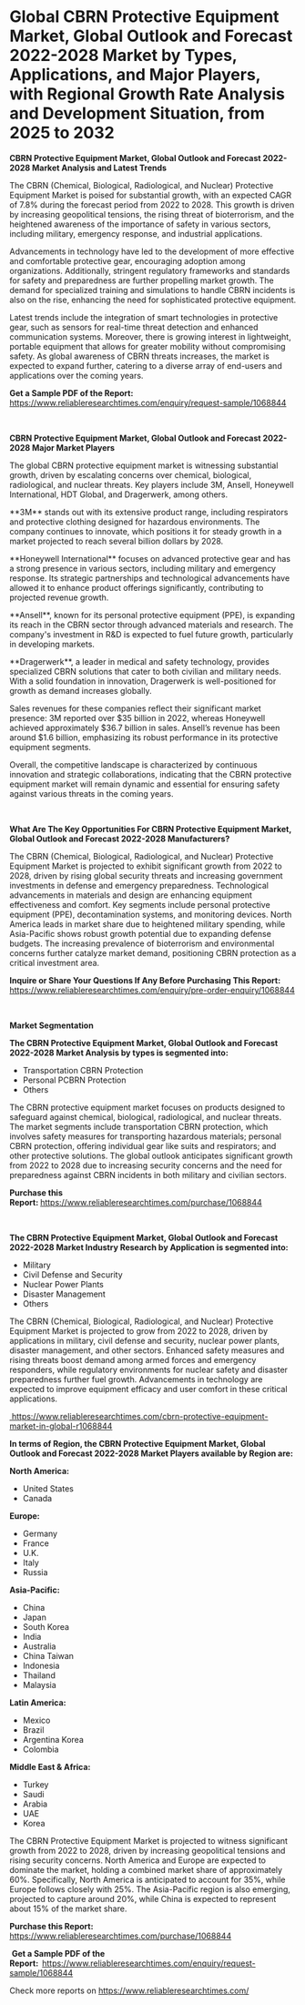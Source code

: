 <p><h1>Global CBRN Protective Equipment Market, Global Outlook and Forecast 2022-2028 Market by Types, Applications, and Major Players, with Regional Growth Rate Analysis and Development Situation, from 2025 to 2032</h1></p><p><strong>CBRN Protective Equipment Market, Global Outlook and Forecast 2022-2028 Market Analysis and Latest Trends</strong></p>
<p><p>The CBRN (Chemical, Biological, Radiological, and Nuclear) Protective Equipment Market is poised for substantial growth, with an expected CAGR of 7.8% during the forecast period from 2022 to 2028. This growth is driven by increasing geopolitical tensions, the rising threat of bioterrorism, and the heightened awareness of the importance of safety in various sectors, including military, emergency response, and industrial applications. </p><p>Advancements in technology have led to the development of more effective and comfortable protective gear, encouraging adoption among organizations. Additionally, stringent regulatory frameworks and standards for safety and preparedness are further propelling market growth. The demand for specialized training and simulations to handle CBRN incidents is also on the rise, enhancing the need for sophisticated protective equipment.</p><p>Latest trends include the integration of smart technologies in protective gear, such as sensors for real-time threat detection and enhanced communication systems. Moreover, there is growing interest in lightweight, portable equipment that allows for greater mobility without compromising safety. As global awareness of CBRN threats increases, the market is expected to expand further, catering to a diverse array of end-users and applications over the coming years.</p></p>
<p><strong>Get a Sample PDF of the Report:&nbsp;</strong> <a href="https://www.reliableresearchtimes.com/enquiry/request-sample/1068844?utm_campaign=3209&utm_medium=2&utm_source=Github&utm_content=ia&utm_term=21032025&utm_id=cbrn-protective-equipment-market-global-outlook-and-forecast-2022-2028">https://www.reliableresearchtimes.com/enquiry/request-sample/1068844</a></p>
<p>&nbsp;</p>
<p><strong>CBRN Protective Equipment Market, Global Outlook and Forecast 2022-2028 Major Market Players</strong></p>
<p><p>The global CBRN protective equipment market is witnessing substantial growth, driven by escalating concerns over chemical, biological, radiological, and nuclear threats. Key players include 3M, Ansell, Honeywell International, HDT Global, and Dragerwerk, among others.</p><p>**3M** stands out with its extensive product range, including respirators and protective clothing designed for hazardous environments. The company continues to innovate, which positions it for steady growth in a market projected to reach several billion dollars by 2028.</p><p>**Honeywell International** focuses on advanced protective gear and has a strong presence in various sectors, including military and emergency response. Its strategic partnerships and technological advancements have allowed it to enhance product offerings significantly, contributing to projected revenue growth.</p><p>**Ansell**, known for its personal protective equipment (PPE), is expanding its reach in the CBRN sector through advanced materials and research. The company's investment in R&D is expected to fuel future growth, particularly in developing markets.</p><p>**Dragerwerk**, a leader in medical and safety technology, provides specialized CBRN solutions that cater to both civilian and military needs. With a solid foundation in innovation, Dragerwerk is well-positioned for growth as demand increases globally.</p><p>Sales revenues for these companies reflect their significant market presence: 3M reported over $35 billion in 2022, whereas Honeywell achieved approximately $36.7 billion in sales. Ansell’s revenue has been around $1.6 billion, emphasizing its robust performance in its protective equipment segments.</p><p>Overall, the competitive landscape is characterized by continuous innovation and strategic collaborations, indicating that the CBRN protective equipment market will remain dynamic and essential for ensuring safety against various threats in the coming years.</p></p>
<p>&nbsp;</p>
<p><strong>What Are The Key Opportunities For CBRN Protective Equipment Market, Global Outlook and Forecast 2022-2028 Manufacturers?</strong></p>
<p><p>The CBRN (Chemical, Biological, Radiological, and Nuclear) Protective Equipment Market is projected to exhibit significant growth from 2022 to 2028, driven by rising global security threats and increasing government investments in defense and emergency preparedness. Technological advancements in materials and design are enhancing equipment effectiveness and comfort. Key segments include personal protective equipment (PPE), decontamination systems, and monitoring devices. North America leads in market share due to heightened military spending, while Asia-Pacific shows robust growth potential due to expanding defense budgets. The increasing prevalence of bioterrorism and environmental concerns further catalyze market demand, positioning CBRN protection as a critical investment area.</p></p>
<p><strong>Inquire or Share Your Questions If Any Before Purchasing This Report:</strong> <a href="https://www.reliableresearchtimes.com/enquiry/pre-order-enquiry/1068844?utm_campaign=3209&utm_medium=2&utm_source=Github&utm_content=ia&utm_term=21032025&utm_id=cbrn-protective-equipment-market-global-outlook-and-forecast-2022-2028">https://www.reliableresearchtimes.com/enquiry/pre-order-enquiry/1068844</a></p>
<p>&nbsp;</p>
<p><strong>Market Segmentation</strong></p>
<p><strong>The CBRN Protective Equipment Market, Global Outlook and Forecast 2022-2028 Market Analysis by types is segmented into:</strong></p>
<p><ul><li>Transportation CBRN Protection</li><li>Personal PCBRN Protection</li><li>Others</li></ul></p>
<p><p>The CBRN protective equipment market focuses on products designed to safeguard against chemical, biological, radiological, and nuclear threats. The market segments include transportation CBRN protection, which involves safety measures for transporting hazardous materials; personal CBRN protection, offering individual gear like suits and respirators; and other protective solutions. The global outlook anticipates significant growth from 2022 to 2028 due to increasing security concerns and the need for preparedness against CBRN incidents in both military and civilian sectors.</p></p>
<p><strong>Purchase this Report:&nbsp;</strong><a href="https://www.reliableresearchtimes.com/purchase/1068844?utm_campaign=3209&utm_medium=2&utm_source=Github&utm_content=ia&utm_term=21032025&utm_id=cbrn-protective-equipment-market-global-outlook-and-forecast-2022-2028">https://www.reliableresearchtimes.com/purchase/1068844</a></p>
<p>&nbsp;</p>
<p><strong>The CBRN Protective Equipment Market, Global Outlook and Forecast 2022-2028 Market Industry Research by Application is segmented into:</strong></p>
<p><ul><li>Military</li><li>Civil Defense and Security</li><li>Nuclear Power Plants</li><li>Disaster Management</li><li>Others</li></ul></p>
<p><p>The CBRN (Chemical, Biological, Radiological, and Nuclear) Protective Equipment Market is projected to grow from 2022 to 2028, driven by applications in military, civil defense and security, nuclear power plants, disaster management, and other sectors. Enhanced safety measures and rising threats boost demand among armed forces and emergency responders, while regulatory environments for nuclear safety and disaster preparedness further fuel growth. Advancements in technology are expected to improve equipment efficacy and user comfort in these critical applications.</p></p>
<p><a href="https://www.reliableresearchtimes.com/cbrn-protective-equipment-market-in-global-r1068844?utm_campaign=3209&utm_medium=2&utm_source=Github&utm_content=ia&utm_term=21032025&utm_id=cbrn-protective-equipment-market-global-outlook-and-forecast-2022-2028">&nbsp;https://www.reliableresearchtimes.com/cbrn-protective-equipment-market-in-global-r1068844</a></p>
<p><strong>In terms of Region, the CBRN Protective Equipment Market, Global Outlook and Forecast 2022-2028 Market Players available by Region are:</strong></p>
<p>
    <p> <strong> North America: </strong>
        <ul>
            <li>United States</li>
            <li>Canada</li>
        </ul>
        </p> 
    <p> <strong> Europe: </strong>
        <ul>
            <li>Germany</li>
            <li>France</li>
            <li>U.K.</li>
            <li>Italy</li>
            <li>Russia</li>
        </ul>
        </p> 
    <p> <strong> Asia-Pacific: </strong>
        <ul>
            <li>China</li>
            <li>Japan</li>
            <li>South Korea</li>
            <li>India</li>
            <li>Australia</li>
            <li>China Taiwan</li>
            <li>Indonesia</li>
            <li>Thailand</li>
            <li>Malaysia</li>
        </ul>
        </p> 
    <p> <strong> Latin America: </strong>
        <ul>
            <li>Mexico</li>
            <li>Brazil</li>
            <li>Argentina Korea</li>
            <li>Colombia</li>
        </ul>
        </p> 
    <p> <strong> Middle East & Africa: </strong>
        <ul>
            <li>Turkey</li>
            <li>Saudi</li>
            <li>Arabia</li>
            <li>UAE</li>
            <li>Korea</li>
        </ul>
    </p>
    </p>
<p><p>The CBRN Protective Equipment Market is projected to witness significant growth from 2022 to 2028, driven by increasing geopolitical tensions and rising security concerns. North America and Europe are expected to dominate the market, holding a combined market share of approximately 60%. Specifically, North America is anticipated to account for 35%, while Europe follows closely with 25%. The Asia-Pacific region is also emerging, projected to capture around 20%, while China is expected to represent about 15% of the market share.</p></p>
<p><strong>Purchase this Report: </strong><a href="https://www.reliableresearchtimes.com/purchase/1068844?utm_campaign=3209&utm_medium=2&utm_source=Github&utm_content=ia&utm_term=21032025&utm_id=cbrn-protective-equipment-market-global-outlook-and-forecast-2022-2028">https://www.reliableresearchtimes.com/purchase/1068844</a></p>
<p>&nbsp;<strong>Get a Sample PDF of the Report:&nbsp;&nbsp;</strong><a href="https://www.reliableresearchtimes.com/enquiry/request-sample/1068844?utm_campaign=3209&utm_medium=2&utm_source=Github&utm_content=ia&utm_term=21032025&utm_id=cbrn-protective-equipment-market-global-outlook-and-forecast-2022-2028">https://www.reliableresearchtimes.com/enquiry/request-sample/1068844</a></p>
<p><strong></strong></p>
<p>Check more reports on <a href="https://www.reliableresearchtimes.com/?utm_campaign=3209&utm_medium=2&utm_source=Github&utm_content=ia&utm_term=21032025&utm_id=cbrn-protective-equipment-market-global-outlook-and-forecast-2022-2028">https://www.reliableresearchtimes.com/</a></p>